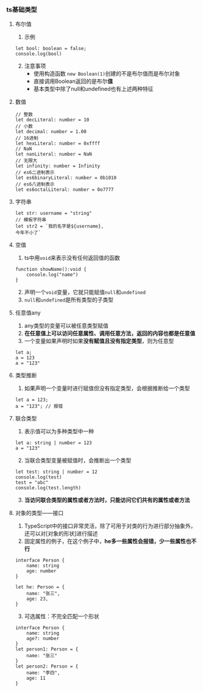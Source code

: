 ### ts基础类型

1. 布尔值

    1. 示例
    ```
    let bool: boolean = false;
    console.log(bool)
    ```
    2. 注意事项
        - 使用构造函数 `new Boolean(1)`创建的不是布尔值而是布尔对象
        - 直接调用Boolean返回的是布尔**值**
        - 基本类型中除了null和undefined也有上述两种特征

2. 数值

    ```
    // 整数
    let decLiteral: number = 10
    // 小数
    let decimal: number = 1.00
    // 16进制
    let hexLiteral: number = 0xffff
    // NaN
    let nanLiteral: number = NaN
    // 无限大
    let infinity: number = Infinity
    // es6二进制表示
    let es6binaryLiteral: number = 0b1010
    // es6八进制表示
    let es6octalLiteral: number = 0o7777
    ```

3. 字符串

    ```
    let str: username = "string"
    // 模板字符串
    let str2 = `我的名字是${username},
    今年不小了`
    ```

4. 空值

    1. ts中用`void`来表示没有任何返回值的函数
    ```
    function showName():void {
        console.log("name")
    }
    ```

    2. 声明一个`void`变量，它就只能赋值`null`和`undefined`
    3. `null`和`undefined`是所有类型的子类型

5. 任意值any

    1. any类型的变量可以被任意类型赋值
    2. **在任意值上可以访问任意属性、调用任意方法，返回的内容也都是任意值**
    3. 一个变量如果声明时如果**没有赋值且没有指定类型**，则为任意型
    ```
    let a;
    a = 123
    a = "123"
    ```

6. 类型推断

    1. 如果声明一个变量时进行赋值但没有指定类型，会根据推断给一个类型
    ```
    let a = 123;
    a = "123"; // 报错
    ```

7. 联合类型

    1. 表示值可以为多种类型中一种
    ```
    let a: string | number = 123
    a = "123"
    ```
    2. 当联合类型变量被赋值时，会推断出一个类型
    ```
    let test: string | number = 12
    console.log(test)
    test = "abc"
    console.log(test.length)
    ```
    3. **当访问联合类型的属性或者方法时，只能访问它们共有的属性或者方法**

8. 对象的类型——接口

    1. TypeScript中的接口非常灵活，除了可用于对类的行为进行部分抽象外，还可以对[对象的形状]进行描述
    2. 固定属性的例子，在这个例子中，**he多一些属性会报错，少一些属性也不行**
    ```
    interface Person {
        name: string
        age: number
    }

    let he: Person = {
        name: "张三",
        age: 23,
    }
    ```
    3. 可选属性：不完全匹配一个形状
    ```
    interface Person {
        name: string
        age?: number
    }
    let person1: Person = {
        name: "张三"
    }
    let person2: Person = {
        name: "李四",
        age: 11
    }
    ```